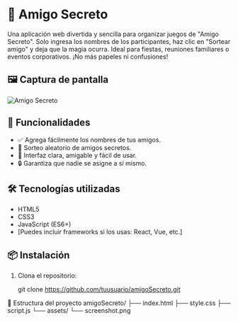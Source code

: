 # 🎁 Amigo Secreto

Una aplicación web divertida y sencilla para organizar juegos de "Amigo Secreto". Solo ingresa los nombres de los participantes, haz clic en "Sortear amigo" y deja que la magia ocurra. Ideal para fiestas, reuniones familiares o eventos corporativos. ¡No más papeles ni confusiones!

## 🖼️ Captura de pantalla

![Amigo Secreto](./assets/screenshot.png) <!-- Actualiza la ruta según dónde guardes la imagen -->

## 🚀 Funcionalidades

- ✅ Agrega fácilmente los nombres de tus amigos.
- 🎲 Sorteo aleatorio de amigos secretos.
- 🧹 Interfaz clara, amigable y fácil de usar.
- 🔒 Garantiza que nadie se asigne a sí mismo.

## 🛠️ Tecnologías utilizadas

- HTML5
- CSS3
- JavaScript (ES6+)
- [Puedes incluir frameworks si los usas: React, Vue, etc.]

## 📦 Instalación

1. Clona el repositorio:

   git clone https://github.com/tuusuario/amigoSecreto.git

📁 Estructura del proyecto
amigoSecreto/
├── index.html
├── style.css
├── script.js
└── assets/
    └── screenshot.png

